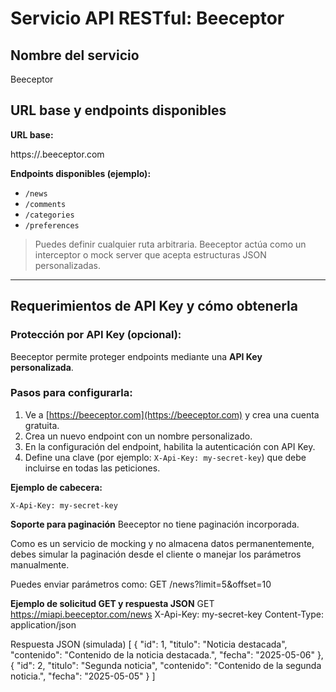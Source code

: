 # Servicio API RESTful: Beeceptor

## Nombre del servicio
Beeceptor

## URL base y endpoints disponibles

**URL base:**

https://<nombre-del-endpoint>.beeceptor.com

**Endpoints disponibles (ejemplo):**
- `/news`
- `/comments`
- `/categories`
- `/preferences`

> Puedes definir cualquier ruta arbitraria. Beeceptor actúa como un interceptor o mock server que acepta estructuras JSON personalizadas.

---

## Requerimientos de API Key y cómo obtenerla

### Protección por API Key (opcional):

Beeceptor permite proteger endpoints mediante una **API Key personalizada**.

### Pasos para configurarla:
1. Ve a [https://beeceptor.com](https://beeceptor.com) y crea una cuenta gratuita.
2. Crea un nuevo endpoint con un nombre personalizado.
3. En la configuración del endpoint, habilita la autenticación con API Key.
4. Define una clave (por ejemplo: `X-Api-Key: my-secret-key`) que debe incluirse en todas las peticiones.

**Ejemplo de cabecera:**
```http
X-Api-Key: my-secret-key
```

**Soporte para paginación**
Beeceptor no tiene paginación incorporada.

Como es un servicio de mocking y no almacena datos permanentemente, debes simular la paginación desde el cliente o manejar los parámetros manualmente.

Puedes enviar parámetros como:
GET /news?limit=5&offset=10

**Ejemplo de solicitud GET y respuesta JSON**
GET https://miapi.beeceptor.com/news
X-Api-Key: my-secret-key
Content-Type: application/json

Respuesta JSON (simulada)
[
  {
    "id": 1,
    "titulo": "Noticia destacada",
    "contenido": "Contenido de la noticia destacada.",
    "fecha": "2025-05-06"
  },
  {
    "id": 2,
    "titulo": "Segunda noticia",
    "contenido": "Contenido de la segunda noticia.",
    "fecha": "2025-05-05"
  }
]